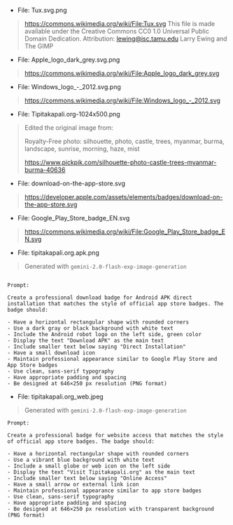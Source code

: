 
- File: Tux.svg.png 

> https://commons.wikimedia.org/wiki/File:Tux.svg
> This file is made available under the Creative Commons CC0 1.0 Universal Public Domain Dedication.
> Attribution: lewing@isc.tamu.edu Larry Ewing and The GIMP

- File: Apple_logo_dark_grey.svg.png 

> https://commons.wikimedia.org/wiki/File:Apple_logo_dark_grey.svg

- File: Windows_logo_-_2012.svg.png 
  
> https://commons.wikimedia.org/wiki/File:Windows_logo_-_2012.svg


- File: Tipitakapali.org-1024x500.png 

> Edited the original image from: 
> 
> Royalty-Free photo: silhouette, photo, castle, trees, myanmar, burma, landscape, sunrise, morning, haze, mist 
>
> https://www.pickpik.com/silhouette-photo-castle-trees-myanmar-burma-40636

- File: download-on-the-app-store.svg 
  
> https://developer.apple.com/assets/elements/badges/download-on-the-app-store.svg

- File: Google_Play_Store_badge_EN.svg 

> https://commons.wikimedia.org/wiki/File:Google_Play_Store_badge_EN.svg

- File: tipitakapali.org.apk.png

> Generated with `gemini-2.0-flash-exp-image-generation`

```text

Prompt:

Create a professional download badge for Android APK direct installation that matches the style of official app store badges. The badge should:

- Have a horizontal rectangular shape with rounded corners
- Use a dark gray or black background with white text
- Include the Android robot logo on the left side, green color
- Display the text "Download APK" as the main text
- Include smaller text below saying "Direct Installation"
- Have a small download icon
- Maintain professional appearance similar to Google Play Store and App Store badges
- Use clean, sans-serif typography
- Have appropriate padding and spacing
- Be designed at 646×250 px resolution (PNG format)
```

- File: tipitakapali.org_web.jpeg

> Generated with `gemini-2.0-flash-exp-image-generation`


```text
Prompt: 

Create a professional badge for website access that matches the style of official app store badges. The badge should:

- Have a horizontal rectangular shape with rounded corners
- Use a vibrant blue background with white text
- Include a small globe or web icon on the left side
- Display the text "Visit Tipitakapali.org" as the main text
- Include smaller text below saying "Online Access"
- Have a small arrow or external link icon
- Maintain professional appearance similar to app store badges
- Use clean, sans-serif typography
- Have appropriate padding and spacing
- Be designed at 646×250 px resolution with transparent background (PNG format)
```


